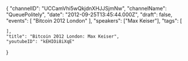 {
    "channelID": "UCCamVhi5wQkjdnXHJJSjmNw",
    "channelName": "QueuePolitely",
    "date": "2012-09-25T13:45:44.000Z",
    "draft": false,
    "events": [
        "Bitcoin 2012 London"
    ],
    "speakers": ["Max Keiser"],
    "tags": [

    ],
    "title": "Bitcoin 2012 London: Max Keiser",
    "youtubeID": "kEHIOi8iXqE"
}
